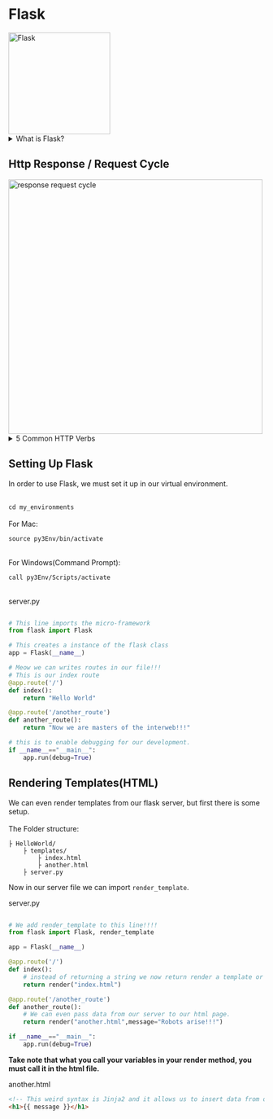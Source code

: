 # Flask

<img src="https://github.com/adion81/python_lectures/blob/master/assets/flask.png" alt="Flask" width="200px" > 

<details>
    <summary>What is Flask?</summary>
    Flask is light weight framework that we can use to make web applications.
</details>

## Http Response / Request Cycle

<img src="https://vectr.com/adion81/c8R4t9Gpm.svg?width=500&height=280&select=c8R4t9Gpmpage0" alt="response request cycle" width="500px">
<details>
    <summary>5 Common HTTP Verbs</summary>
    <ul>
        <li>GET</li>
        <li>POST</li>
        <li>PUT</li>
        <li>PATCH</li>
        <li>DELETE</li>
    </ul>
</details>


## Setting Up Flask
In order to use Flask, we must set it up in our virtual environment.<br>
<br>

`cd my_environments`<br>
<br>
For Mac:

`source py3Env/bin/activate`<br>
<br>

For Windows(Command Prompt):

`call py3Env/Scripts/activate`<br>
<br>

server.py
```py

# This line imports the micro-framework
from flask import Flask

# This creates a instance of the flask class
app = Flask(__name__)

# Meow we can writes routes in our file!!!
# This is our index route
@app.route('/')
def index():
    return "Hello World"

@app.route('/another_route')
def another_route():
    return "Now we are masters of the interweb!!!"

# this is to enable debugging for our development.
if __name__=="__main__":
    app.run(debug=True)

```

## Rendering Templates(HTML)

We can even render templates from our flask server, but first there is some setup.<br>
<br>
The Folder structure:

```
├ HelloWorld/
    ├ templates/
        ├ index.html
        ├ another.html
    ├ server.py
```

Now in our server file we can import `render_template`.


server.py
```py

# We add render_template to this line!!!!
from flask import Flask, render_template

app = Flask(__name__)

@app.route('/')
def index():
    # instead of returning a string we now return render a template or html file.
    return render("index.html")

@app.route('/another_route')
def another_route():
    # We can even pass data from our server to our html page.
    return render("another.html",message="Robots arise!!!")

if __name__=="__main__":
    app.run(debug=True)

```

**Take note that what you call your variables in your render method, you must call it in the html file.**

another.html
```html
<!-- This weird syntax is Jinja2 and it allows us to insert data from our server -->
<h1>{{ message }}</h1>
```

